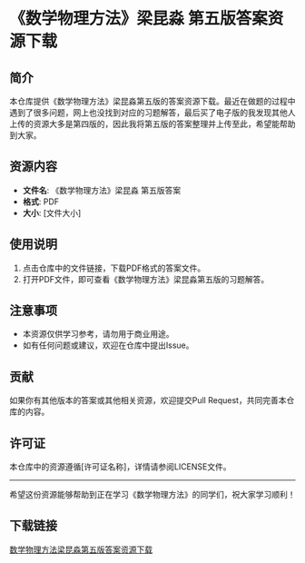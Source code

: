 # 《数学物理方法》梁昆淼 第五版答案资源下载

## 简介

本仓库提供《数学物理方法》梁昆淼第五版的答案资源下载。最近在做题的过程中遇到了很多问题，网上也没找到对应的习题解答，最后买了电子版的我发现其他人上传的资源大多是第四版的，因此我将第五版的答案整理并上传至此，希望能帮助到大家。

## 资源内容

- **文件名**: 《数学物理方法》梁昆淼 第五版答案
- **格式**: PDF
- **大小**: [文件大小]

## 使用说明

1. 点击仓库中的文件链接，下载PDF格式的答案文件。
2. 打开PDF文件，即可查看《数学物理方法》梁昆淼第五版的习题解答。

## 注意事项

- 本资源仅供学习参考，请勿用于商业用途。
- 如有任何问题或建议，欢迎在仓库中提出Issue。

## 贡献

如果你有其他版本的答案或其他相关资源，欢迎提交Pull Request，共同完善本仓库的内容。

## 许可证

本仓库中的资源遵循[许可证名称]，详情请参阅LICENSE文件。

---

希望这份资源能够帮助到正在学习《数学物理方法》的同学们，祝大家学习顺利！

## 下载链接

[数学物理方法梁昆淼第五版答案资源下载](https://pan.quark.cn/s/4f56822aa0f5)